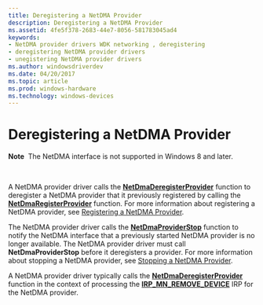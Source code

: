 ```yaml
---
title: Deregistering a NetDMA Provider
description: Deregistering a NetDMA Provider
ms.assetid: 4fe5f378-2683-44e7-8056-581783045ad4
keywords:
- NetDMA provider drivers WDK networking , deregistering
- deregistering NetDMA provider drivers
- unegistering NetDMA provider drivers
ms.author: windowsdriverdev
ms.date: 04/20/2017
ms.topic: article
ms.prod: windows-hardware
ms.technology: windows-devices
---
```


# Deregistering a NetDMA Provider


**Note**  The NetDMA interface is not supported in Windows 8 and later.

 




A NetDMA provider driver calls the [**NetDmaDeregisterProvider**](https://msdn.microsoft.com/library/windows/hardware/ff568328) function to deregister a NetDMA provider that it previously registered by calling the [**NetDmaRegisterProvider**](https://msdn.microsoft.com/library/windows/hardware/ff568336) function. For more information about registering a NetDMA provider, see [Registering a NetDMA Provider](registering-a-netdma-provider.md).

The NetDMA provider driver calls the [**NetDmaProviderStop**](https://msdn.microsoft.com/library/windows/hardware/ff568335) function to notify the NetDMA interface that a previously started NetDMA provider is no longer available. The NetDMA provider driver must call **NetDmaProviderStop** before it deregisters a provider. For more information about stopping a NetDMA provider, see [Stopping a NetDMA Provider](stopping-a-netdma-provider.md).

A NetDMA provider driver typically calls the [**NetDmaDeregisterProvider**](https://msdn.microsoft.com/library/windows/hardware/ff568328) function in the context of processing the [**IRP\_MN\_REMOVE\_DEVICE**](https://msdn.microsoft.com/library/windows/hardware/ff551738) IRP for the NetDMA provider.

 

 





